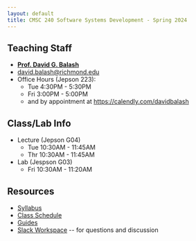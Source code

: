 ```yaml
---
layout: default
title: CMSC 240 Software Systems Development - Spring 2024
---
```

## Teaching Staff
<div class="wrapper" markdown="0">
    <div class="footer-col-wrapper">
        <div class="footer-col two-col-1">
            <ul class="contact-list">
                <li><b><a href="https://cs.richmond.edu/faculty/dbalash/">Prof. David G. Balash</a></b></li>
                <li><a href="mailto:david.balash@richmond.edu">david.balash@richmond.edu</a></li>
                <li>Office Hours (Jepson 223):
                    <ul>
                        <li>Tue 4:30PM - 5:30PM</li>
                        <li>Fri 3:00PM - 5:00PM</li>
                        <li>and by appointment at <a href="https://calendly.com/davidbalash">https://calendly.com/davidbalash</a></li> 
                    </ul>
                </li>
            </ul>
        </div>    
    </div>
</div>


## Class/Lab Info
* Lecture (Jepson G04)
  * Tue 10:30AM - 11:45AM
  * Thr 10:30AM - 11:45AM
* Lab (Jespson G03)
  * Fri 10:30AM - 11:20AM



## Resources

* [Syllabus](/syllabus.html)
* [Class Schedule](/schedule.html)
* [Guides](/guides)
* [Slack Workspace](https://cmsc240-s24.slack.com) -- for questions and discussion


